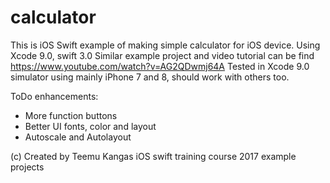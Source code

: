 # calculator

This is iOS Swift example of making simple calculator for iOS device.
Using Xcode 9.0, swift 3.0
Similar example project and video tutorial can be find https://www.youtube.com/watch?v=AG2QDwmj64A
Tested in Xcode 9.0 simulator using mainly iPhone 7 and 8, should work with others too.

ToDo enhancements:
- More function buttons
- Better UI fonts, color and layout
- Autoscale and Autolayout

(c) Created by Teemu Kangas
iOS swift training course 2017 example projects